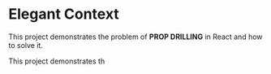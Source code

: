 # Elegant Context

This project demonstrates the problem of <b>PROP DRILLING</b> in React and how to solve it.

This project demonstrates th